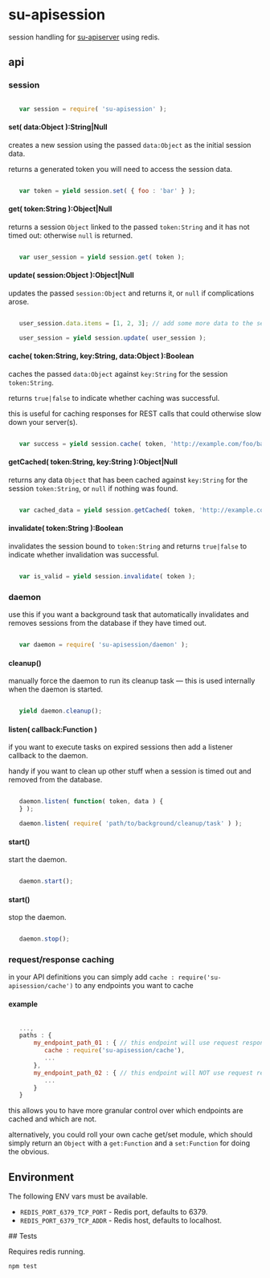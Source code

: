 # su-apisession

session handling for [su-apiserver](https://github.com/super-useful/su-apiserver) using redis.

## api

### session

``` javascript

   var session = require( 'su-apisession' );

```

#### set( data:Object ):String|Null

creates a new session using the passed `data:Object` as the initial session data.

returns a generated token you will need to access the session data.

``` javascript

   var token = yield session.set( { foo : 'bar' } );

```

#### get( token:String ):Object|Null

returns a session `Object` linked to the passed `token:String` and it has not timed out: otherwise `null` is returned.

``` javascript

   var user_session = yield session.get( token );

```

#### update( session:Object ):Object|Null

updates the passed `session:Object` and returns it, or `null` if complications arose.

``` javascript

   user_session.data.items = [1, 2, 3]; // add some more data to the session

   user_session = yield session.update( user_session );

```

#### cache( token:String, key:String, data:Object ):Boolean

caches the passed `data:Object` against `key:String` for the session `token:String`.

returns `true|false` to indicate whether caching was successful.

this is useful for caching responses for REST calls that could otherwise slow down your server(s).

``` javascript

   var success = yield session.cache( token, 'http://example.com/foo/bar', { foo : 'bar' } );

```

#### getCached( token:String, key:String ):Object|Null

returns any data `Object` that has been cached against `key:String` for the session `token:String`, or `null` if nothing was found.

``` javascript

   var cached_data = yield session.getCached( token, 'http://example.com/foo/bar' );

```

#### invalidate( token:String ):Boolean

invalidates the session bound to `token:String` and returns `true|false` to indicate whether invalidation was successful.

``` javascript

   var is_valid = yield session.invalidate( token );

```

### daemon

use this if you want a background task that automatically invalidates and removes sessions from the database if they have timed out.

``` javascript

   var daemon = require( 'su-apisession/daemon' );

```

#### cleanup()

manually force the daemon to run its cleanup task — this is used internally when the daemon is started.

``` javascript

   yield daemon.cleanup();

```

#### listen( callback:Function )

if you want to execute tasks on expired sessions then add a listener callback to the daemon.

handy if you want to clean up other stuff when a session is timed out and removed from the database.

``` javascript

   daemon.listen( function( token, data ) {
   } );

   daemon.listen( require( 'path/to/background/cleanup/task' ) );

```

#### start()

start the daemon.

``` javascript

   daemon.start();

```

#### start()

stop the daemon.


``` javascript

   daemon.stop();

```

### request/response caching

in your API definitions you can simply add `cache : require('su-apisession/cache')` to any endpoints you want to cache

#### example

``` javascript

   ...,
   paths : {
       my_endpoint_path_01 : { // this endpoint will use request response caching
          cache : require('su-apisession/cache'),
          ...
       },
       my_endpoint_path_02 : { // this endpoint will NOT use request response caching
          ...
       }
   }

```

this allows you to have more granular control over which endpoints are cached and which are not.

alternatively, you could roll your own cache get/set module, which should simply return an `Object` with a `get:Function` and a `set:Function` for doing the obvious.

## Environment

The following ENV vars must be available.

* `REDIS_PORT_6379_TCP_PORT` - Redis port, defaults to 6379.
* `REDIS_PORT_6379_TCP_ADDR` - Redis host, defaults to localhost.

## Tests

Requires redis running.

`npm test`
